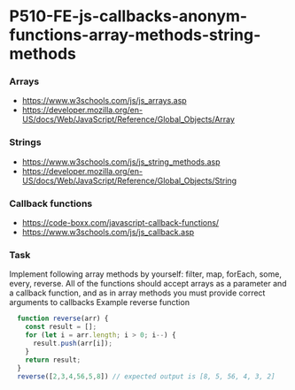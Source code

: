 # P510-FE-js-callbacks-anonym-functions-array-methods-string-methods

### Arrays
* https://www.w3schools.com/js/js_arrays.asp
* https://developer.mozilla.org/en-US/docs/Web/JavaScript/Reference/Global_Objects/Array

### Strings
* https://www.w3schools.com/js/js_string_methods.asp
* https://developer.mozilla.org/en-US/docs/Web/JavaScript/Reference/Global_Objects/String


### Callback functions
* https://code-boxx.com/javascript-callback-functions/
* https://www.w3schools.com/js/js_callback.asp

### Task
Implement following array methods by yourself: filter, map, forEach, some, every, reverse. All of the functions should accept arrays as a parameter and a callback function, and as in array methods you must provide correct arguments to callbacks
Example reverse function
```js
  function reverse(arr) {
    const result = [];
    for (let i = arr.length; i > 0; i--) {
      result.push(arr[i]);
    }
    return result;
  }
  reverse([2,3,4,56,5,8]) // expected output is [8, 5, 56, 4, 3, 2]
